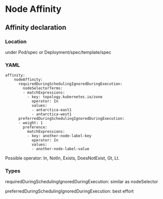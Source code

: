# Node Affinity

## Affinity declaration

### Location

under Pod/spec or Deployment/spec/template/spec

### YAML 


```
affinity:
    nodeAffinity:
      requiredDuringSchedulingIgnoredDuringExecution:
        nodeSelectorTerms:
        - matchExpressions:
          - key: topology.kubernetes.io/zone
            operator: In
            values:
            - antarctica-east1
            - antarctica-west1
      preferredDuringSchedulingIgnoredDuringExecution:
      - weight: 1
        preference:
          matchExpressions:
          - key: another-node-label-key
            operator: In
            values:
            - another-node-label-value
```

Possible operator: In, NotIn, Exists, DoesNotExist, Gt, Lt.

### Types

requiredDuringSchedulingIgnoredDuringExecution: similar as nodeSelector

preferredDuringSchedulingIgnoredDuringExecution: best effort

